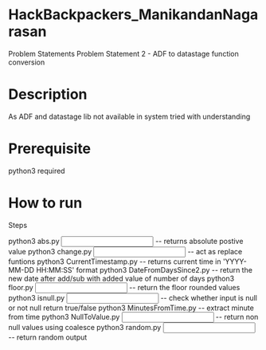 # HackBackpackers_ManikandanNagarasan

Problem Statements
Problem Statement 2 - ADF to datastage function conversion
# Description

As ADF and datastage lib not available in system tried with understanding

# Prerequisite
python3 required

# How to run

Steps

python3 abs.py <input> -- returns absolute postive value
python3 change.py <input string> <old value> <new value> -- act as replace funtions
python3 CurrentTimestamp.py -- returns current time in 'YYYY-MM-DD HH:MM:SS' format
python3 DateFromDaysSince2.py <date> <num of days> -- return the new date after add/sub with added value  of number of days
python3 floor.py <input> -- return the floor rounded values
python3 isnull.py <input> -- check whether input is null or not null return true/false
python3 MinutesFromTime.py <datetime> -- extract minute from time
python3 NullToValue.py <input> -- return non null values using coalesce
python3 random.py <input> -- return random output